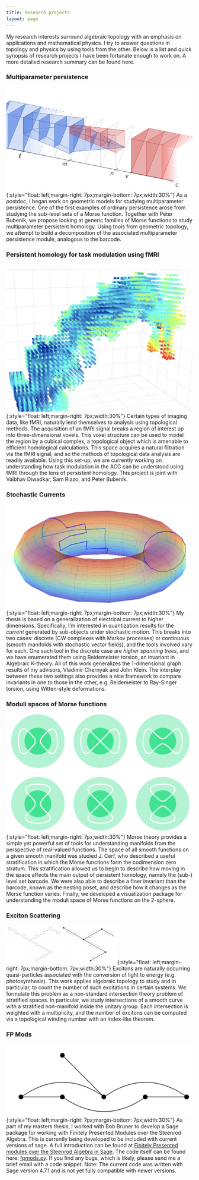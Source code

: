```yaml
---
title: Research projects
layout: page
---
```

My research interests surround algebraic topology with an emphasis on
applications and mathematical physics. I try to answer questions in topology
and physics by using tools from the other. Below is a list and quick synopsis
of research projects I have been fortunate enough to work on. A more detailed
research summary can be found here.
 

### Multiparameter persistence

![Multiparameter Persistence](/img/multip_bar.png){:style="float: left;margin-right: 7px;margin-bottom: 7px;width:30%"}
As a postdoc, I began work on geometric models for studying multiparameter persistence. One of the first examples of ordinary persistence arose from studying the sub-level sets of a Morse function. Together with Peter Bubenik, we propose looking at generic families of Morse functions to study multiparameter persistent homology. Using tools from geometric topology, we attempt to build a decomposition of the associated multiparameter persistence module, analogous to the barcode. 

### Persistent homology for task modulation using fMRI
![ACC](/img/acc.png){:style="float: left;margin-right: 7px;width:30%"}
Certain types of imaging data, like fMRI, naturally lend themselves to analysis using topological methods. The acquisition of an fMRI signal breaks a region of interest up into three-dimensional voxels. This voxel structure can be used to model the region by a cubical complex, a topological object which is amenable to efficient homological calculations. This space acquires a natural filtration via the fMRI signal, and so the methods of topological data analysis are readily available. Using this set-up, we are currently working on understanding how task modulation in the ACC can be understood using fMRI through the lens of persistent homology. This project is joint with Vaibhav Diwadkar, Sam Rizzo, and Peter Bubenik.

### Stochastic Currents
![ACC](/img/torustest.png){:style="float: left;margin-right: 7px;margin-bottom: 7px;width:30%"}
My thesis is based on a generalization of electrical current to higher dimensions. Specifically, I’m interested in quantization results for the *current* generated by sub-objects under stochastic motion. This breaks into two cases: discrete (CW complexes with Markov processes) or continuous (smooth manifolds with stochastic vector fields), and the tools involved vary for each. One such tool in the discrete case are *higher spanning trees*, and we have enumerated them using Reidemeister torsion, an invariant in Algebraic K-theory. All of this work generalizes the 1-dimensional graph results of my advisors, Vladimir Chernyak and John Klein. The interplay between these two settings also provides a nice framework to compare invariants in one to those in the other, e.g. Reidemeister to Ray-Singer torsion, using Witten-style deformations.

### Moduli spaces of Morse functions
![Nesting posets for Morse functions](/img/moduli_morse.PNG){:style="float: left;margin-right: 7px;width:30%"}
Morse theory provides a simple yet powerful set of tools for understanding manifolds from the perspective of real-valued functions. The space of all smooth functions on a given smooth manifold was studied J. Cerf, who described a useful stratification in which the Morse functions form the codimension zero stratum. This stratification allowed us to begin to describe how moving in the space affects the main output of persistent homology, namely the (sub-) level set barcode. We were also able to describe a finer invariant than the barcode, known as the nesting poset, and describe how it changes as the Morse function varies. Finally, we developed a visualization package for understanding the moduli space of Morse functions on the 2-sphere.





### Exciton Scattering
![Graphical Perylene molecule](/img/exciton_pair.png){:style="float: left;margin-right: 7px;margin-bottom: 7px;width:30%"}
Excitons are naturally occurring quasi-particles associated with the conversion of light to energy (e.g. photosynthesis). This work applies algebraic topology to study and in particular, to count the number of such excitations in certain systems. We formulate this problem as a non-standard intersection theory problem of stratified spaces. In particular, we study intersections of a smooth curve with a stratified non-manifold inside the unitary group. Each intersection is weighted with a multiplicity, and the number of excitons can be computed via a topological winding number with an index-like theorem. 

### FP Mods
![A module over the mod 2 Steenrod algebra](/img/Amod.png){:style="float: left;margin-right: 7px;margin-bottom: 7px;width:30%"}
As part of my masters thesis, I worked with Bob Bruner to develop a Sage package for working with Finitely Presented Modules over the Steenrod Algebra. This is currently being developed to be included with current versions of sage. A full introduction can be found at [Finitely Presented modules over the Steenrod Algebra in Sage](https://digitalcommons.wayne.edu/oa_theses/602/).  The code itself can be found here: [fpmods.py](http://math.wayne.edu/~mike/mods/fpmods.py). If you find any bugs, which is likely, please send me a brief email with a code snippet.  Note: The current code was written with Sage version 4.7.1 and is not yet fully compatible with newer versions.
